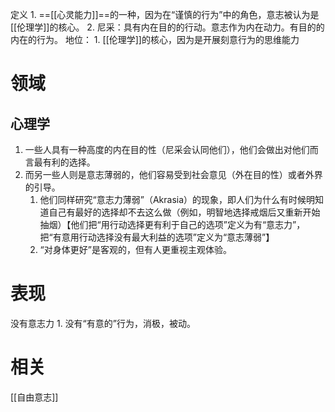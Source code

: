 定义
	1. ==[[心灵能力]]==的一种，因为在“谨慎的行为”中的角色，意志被认为是[[伦理学]]的核心。
	2. 尼采：具有内在目的的行动。意志作为内在动力。有目的的内在的行为。
地位：
	1. [[伦理学]]的核心，因为是开展刻意行为的思维能力

# 领域
## 心理学
1. 一些人具有一种高度的内在目的性（尼采会认同他们），他们会做出对他们而言最有利的选择。
2. 而另一些人则是意志薄弱的，他们容易受到社会意见（外在目的性）或者外界的引导。
	1. 他们同样研究“意志力薄弱”（Akrasia）的现象，即人们为什么有时候明知道自己有最好的选择却不去这么做（例如，明智地选择戒烟后又重新开始抽烟）【他们把“用行动选择更有利于自己的选项”定义为有“意志力”，把“有意用行动选择没有最大利益的选项”定义为“意志薄弱”】
	2. “对身体更好”是客观的，但有人更重视主观体验。

# 表现
没有意志力
	1. 没有“有意的”行为，消极，被动。

# 相关
[[自由意志]] 
